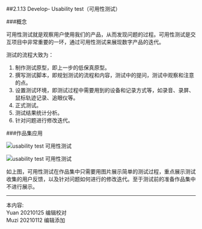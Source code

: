 ##2.1.13 Develop- Usability test（可用性测试）

###概念

可用性测试就是观察用户使用我们的产品，从而发现问题的过程。可用性测试是交互项目中非常重要的一环，通过可用性测试来展现数字产品的迭代。

测试的流程大致为：
1. 制作测试原型，即上一步的低保真原型。
2. 撰写测试脚本，即规划测试的流程和内容，测试中的提问，测试中观察和注意的点。
3. 设置测试环境，即测试过程中需要用到的设备和记录方式等，如录音、录屏、鼠标轨迹记录、追眼仪等。
4. 正式测试。
5. 测试结果统计分析。
6. 针对问题进行修改迭代。


###作品集应用

![usability test 可用性测试](http://kitpic.makebi.net/2021/ixd_24.jpg)

![usability test 可用性测试](http://kitpic.makebi.net/2021/ixd_25.jpg)

如上图，可用性测试在作品集中只需要用图片展示简单的测试过程，重点展示测试收集的用户反馈，以及针对问题如何进行的修改迭代。至于测试前的准备作品集中不进行展示。



---
本内容:    
Yuan 20210125 编辑校对  
Muzi 20210112 编辑添加
